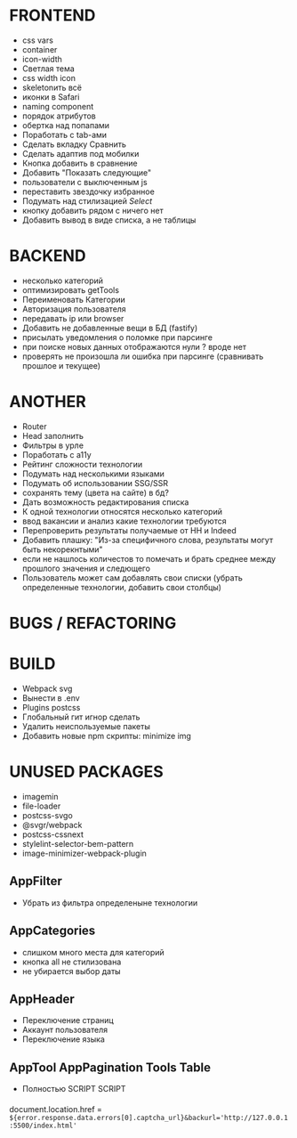 # FRONTEND

- css vars
- container
- icon-width
- Светлая тема
- css width icon
- skeletonить всё
- иконки в Safari
- naming component
- порядок атрибутов
- обертка над попапами
- Поработать с tab-ами
- Сделать вкладку Сравнить
- Сделать адаптив под мобилки
- Кнопка добавить в сравнение
- Добавить "Показать следующие"
- пользователи с выключенным js
- переставить звездочку избранное
- Подумать над стилизацией _Select_
- кнопку добавить рядом с ничего нет
- Добавить вывод в виде списка, а не таблицы

# BACKEND

- несколько категорий
- оптимизировать getTools
- Переименовать Категории
- Авторизация пользователя
- передавать ip или browser
- Добавить не добавленные вещи в БД (fastify)
- присылать уведомления о поломке при парсинге
- при поиске новых данных отображаются нули ? вроде нет
- проверять не произошла ли ошибка при парсинге (сравнивать прошлое и текущее)

# ANOTHER

- Router
- Head заполнить
- Фильтры в урле
- Поработать с a11y
- Рейтинг сложности технологии
- Подумать над несколькими языками
- Подумать об использовании SSG/SSR
- сохранять тему (цвета на сайте) в бд?
- Дать возможность редактирования списка
- К одной технологии относятся несколько категорий
- ввод вакансии и анализ какие технологии требуются
- Перепроверить результаты получаемые от HH и Indeed
- Добавить плашку: "Из-за специфичного слова, результаты могут быть некорекнтыми"
- если не нашлось количестов то помечать и брать среднее между прошлого значения и следющего
- Пользователь может сам добавлять свои списки (убрать определенные технологии, добавить свои столбцы)

# BUGS / REFACTORING

# BUILD

- Webpack svg
- Вынести в .env
- Plugins postcss
- Глобальный гит игнор сделать
- Удалить неиспользуемые пакеты
- Добавить новые npm скрипты: minimize img

# UNUSED PACKAGES

- imagemin
- file-loader
- postcss-svgo
- @svgr/webpack
- postcss-cssnext
- stylelint-selector-bem-pattern
- image-minimizer-webpack-plugin

## AppFilter

- Убрать из фильтра определеныне технологии

## AppCategories

- слишком много места для категорий
- кнопка all не стилизована
- не убирается выбор даты

## AppHeader

- Переключение страниц
- Аккаунт пользователя
- Переключение языка

## AppTool AppPagination Tools Table

- Полностью SCRIPT SCRIPT

####

document.location.href = `${error.response.data.errors[0].captcha_url}&backurl='http://127.0.0.1:5500/index.html'`
